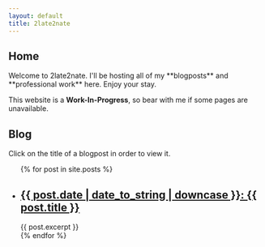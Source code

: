 ```yaml
---
layout: default
title: 2late2nate
---
```

<h2>Home</h2>
Welcome to 2late2nate. I'll be hosting all of my **blogposts** and **professional work** here. Enjoy your stay.

This website is a **Work-In-Progress**, so bear with me if some pages are unavailable.

<h2>Blog</h2>

Click on the title of a blogpost in order to view it.

<ul class="posts">
{% for post in site.posts %}
    <li>
        <section>
            <h2><a href="{{ post.url }}">{{ post.date | date_to_string | downcase }}: {{ post.title }}</a></h2>
            {{ post.excerpt }}
        </section>
    </li>
{% endfor %}
</ul>